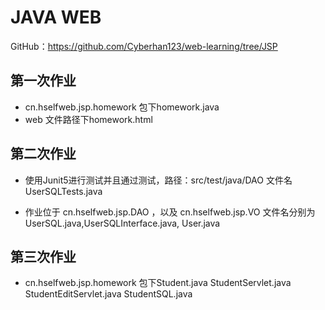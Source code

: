 #  JAVA WEB
 GitHub：https://github.com/Cyberhan123/web-learning/tree/JSP
##  第一次作业
- cn.hselfweb.jsp.homework 包下homework.java
- web 文件路径下homework.html

## 第二次作业
- 使用Junit5进行测试并且通过测试，路径：src/test/java/DAO
    文件名UserSQLTests.java

- 作业位于 cn.hselfweb.jsp.DAO
    ，以及 cn.hselfweb.jsp.VO
    文件名分别为UserSQL.java,UserSQLInterface.java,
    User.java

## 第三次作业
- cn.hselfweb.jsp.homework 包下Student.java
StudentServlet.java StudentEditServlet.java StudentSQL.java
